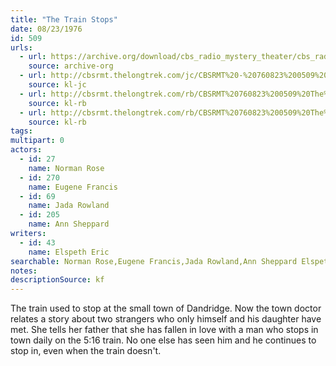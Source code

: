 ```yaml
---
title: "The Train Stops"
date: 08/23/1976
id: 509
urls: 
  - url: https://archive.org/download/cbs_radio_mystery_theater/cbs_radio_mystery_theater-0501-0550.zip/cbs_radio_mystery_theater-0501-0550%2Fcbsrmt_0509_the_train_stops.mp3
    source: archive-org
  - url: http://cbsrmt.thelongtrek.com/jc/CBSRMT%20-%20760823%200509%20The%20Train%20Stops%20vbr%20fb2_jc.mp3
    source: kl-jc
  - url: http://cbsrmt.thelongtrek.com/rb/CBSRMT%20760823%200509%20The%20Train%20Stops_wuwm.mp3
    source: kl-rb
  - url: http://cbsrmt.thelongtrek.com/rb/CBSRMT%20760823%200509%20The%20Train%20Stops_wbbm_rb.mp3
    source: kl-rb
tags: 
multipart: 0
actors:  
  - id: 27
    name: Norman Rose  
  - id: 270
    name: Eugene Francis  
  - id: 69
    name: Jada Rowland  
  - id: 205
    name: Ann Sheppard
writers:  
  - id: 43
    name: Elspeth Eric
searchable: Norman Rose,Eugene Francis,Jada Rowland,Ann Sheppard Elspeth Eric
notes: 
descriptionSource: kf
---
```

The train used to stop at the small town of Dandridge. Now the town doctor relates a story about two strangers who only himself and his daughter have met. She tells her father that she has fallen in love with a man who stops in town daily on the 5:16 train. No one else has seen him and he continues to stop in, even when the train doesn't.